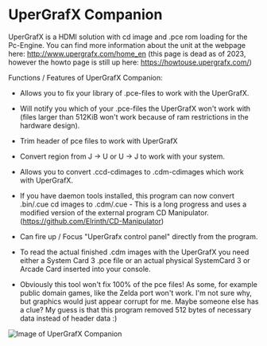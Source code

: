 # UperGrafX Companion

UperGrafX is a HDMI solution with cd image and .pce rom loading for the
Pc-Engine. You can find more information about the unit at the webpage here:
http://www.upergrafx.com/home_en (this page is dead as of 2023, however the howto page is still up here: https://howtouse.upergrafx.com/)

Functions / Features of UperGrafX Companion:

- Allows you to fix your library of .pce-files to work with the UperGrafX.
- Will notify you which of your .pce-files the UperGrafX won't work with (files larger than 512KiB won't work because of ram restrictions in the hardware design).
- Trim header of pce files to work with UperGrafX
- Convert region from J -> U or U -> J to work with your system.

- Allows you to convert .ccd-cdimages to .cdm-cdimages which work with
  UperGrafX.

- If you have daemon tools installed, this program can now convert .bin/.cue cd
  images to .cdm/.cue - This is a long progress and uses a modified version of
  the external program CD Manipulator. (https://github.com/Elrinth/CD-Manipulator)

- Can fire up / Focus "UperGrafx control panel" directly from the program.

- To read the actual finished .cdm images with the UperGrafX you need either a
  System Card 3 .pce file or an actual physical SystemCard 3 or Arcade Card
  inserted into your console.

- Obviously this tool won't fix 100% of the pce files! As some, for example
  public domain games, like the Zelda port won't work. I'm not sure why, but
  graphics would just appear corrupt for me. Maybe someone else has a clue? My
  guess is that this program removed 512 bytes of necessary data instead of
  header data :)

![Image of UperGrafX Companion](https://raw.githubusercontent.com/Elrinth/UperGrafX-Companion/main/screenshot_of_this_program_v1.png)
